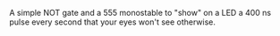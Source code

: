 A simple NOT gate and a 555 monostable to "show" on a LED a 400 ns pulse every second that your eyes won't see otherwise.
